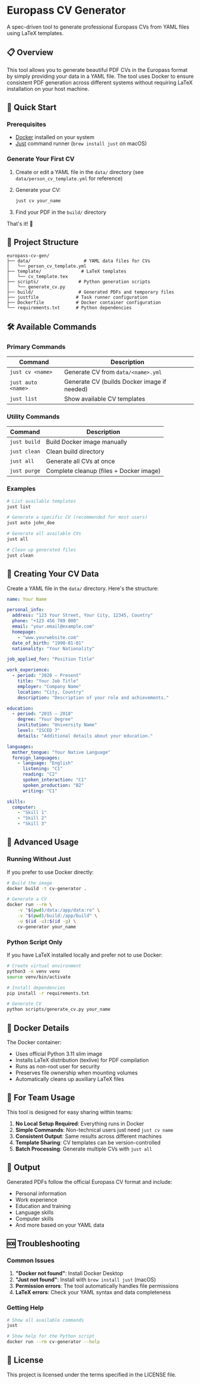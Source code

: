 # Europass CV Generator

A spec-driven tool to generate professional Europass CVs from YAML files using LaTeX templates.

## 📋 Overview

This tool allows you to generate beautiful PDF CVs in the Europass format by simply providing your data in a YAML file. The tool uses Docker to ensure consistent PDF generation across different systems without requiring LaTeX installation on your host machine.

## 🚀 Quick Start

### Prerequisites

- [Docker](https://www.docker.com/get-started) installed on your system
- [Just](https://github.com/casey/just) command runner (`brew install just` on macOS)

### Generate Your First CV

1. Create or edit a YAML file in the `data/` directory (see `data/person_cv_template.yml` for reference)
2. Generate your CV:

   ```bash
   just cv your_name
   ```

3. Find your PDF in the `build/` directory

That's it! 🎉

## 📁 Project Structure

```text
europass-cv-gen/
├── data/                    # YAML data files for CVs
│   └── person_cv_template.yml
├── template/               # LaTeX templates
│   └── cv_template.tex
├── scripts/               # Python generation scripts
│   └── generate_cv.py
├── build/                 # Generated PDFs and temporary files
├── justfile              # Task runner configuration
├── Dockerfile            # Docker container configuration
└── requirements.txt      # Python dependencies
```

## 🛠️ Available Commands

### Primary Commands

| Command | Description |
|---------|-------------|
| `just cv <name>` | Generate CV from `data/<name>.yml` |
| `just auto <name>` | Generate CV (builds Docker image if needed) |
| `just list` | Show available CV templates |

### Utility Commands

| Command | Description |
|---------|-------------|
| `just build` | Build Docker image manually |
| `just clean` | Clean build directory |
| `just all` | Generate all CVs at once |
| `just purge` | Complete cleanup (files + Docker image) |

### Examples

```bash
# List available templates
just list

# Generate a specific CV (recommended for most users)
just auto john_doe

# Generate all available CVs
just all

# Clean up generated files
just clean
```

## 📝 Creating Your CV Data

Create a YAML file in the `data/` directory. Here's the structure:

```yaml
name: Your Name

personal_info:
  address: "123 Your Street, Your City, 12345, Country"
  phone: "+123 456 789 000"
  email: "your.email@example.com"
  homepage:
    - "www.yourwebsite.com"
  date_of_birth: "1990-01-01"
  nationality: "Your Nationality"

job_applied_for: "Position Title"

work_experience:
  - period: "2020 – Present"
    title: "Your Job Title"
    employer: "Company Name"
    location: "City, Country"
    description: "Description of your role and achievements."

education:
  - period: "2015 – 2018"
    degree: "Your Degree"
    institution: "University Name"
    level: "ISCED 7"
    details: "Additional details about your education."

languages:
  mother_tongue: "Your Native Language"
  foreign_languages:
    - language: "English"
      listening: "C1"
      reading: "C2"
      spoken_interaction: "C1"
      spoken_production: "B2"
      writing: "C1"

skills:
  computer:
    - "Skill 1"
    - "Skill 2"
    - "Skill 3"
```

## 🔧 Advanced Usage

### Running Without Just

If you prefer to use Docker directly:

```bash
# Build the image
docker build -t cv-generator .

# Generate a CV
docker run --rm \
    -v "$(pwd)/data:/app/data:ro" \
    -v "$(pwd)/build:/app/build" \
    -u $(id -u):$(id -g) \
    cv-generator your_name
```

### Python Script Only

If you have LaTeX installed locally and prefer not to use Docker:

```bash
# Create virtual environment
python3 -m venv venv
source venv/bin/activate

# Install dependencies
pip install -r requirements.txt

# Generate CV
python scripts/generate_cv.py your_name
```

## 🐳 Docker Details

The Docker container:

- Uses official Python 3.11 slim image
- Installs LaTeX distribution (texlive) for PDF compilation
- Runs as non-root user for security
- Preserves file ownership when mounting volumes
- Automatically cleans up auxiliary LaTeX files

## 🤝 For Team Usage

This tool is designed for easy sharing within teams:

1. **No Local Setup Required**: Everything runs in Docker
2. **Simple Commands**: Non-technical users just need `just cv name`
3. **Consistent Output**: Same results across different machines
4. **Template Sharing**: CV templates can be version-controlled
5. **Batch Processing**: Generate multiple CVs with `just all`

## 📄 Output

Generated PDFs follow the official Europass CV format and include:

- Personal information
- Work experience
- Education and training
- Language skills
- Computer skills
- And more based on your YAML data

## 🆘 Troubleshooting

### Common Issues

1. **"Docker not found"**: Install Docker Desktop
2. **"Just not found"**: Install with `brew install just` (macOS)
3. **Permission errors**: The tool automatically handles file permissions
4. **LaTeX errors**: Check your YAML syntax and data completeness

### Getting Help

```bash
# Show all available commands
just

# Show help for the Python script
docker run --rm cv-generator --help
```

## 📜 License

This project is licensed under the terms specified in the LICENSE file.
